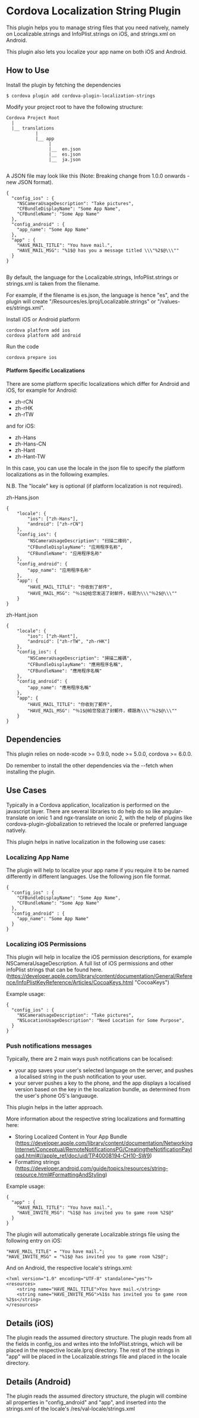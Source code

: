 # Cordova Localization String Plugin

This plugin helps you to manage string files that you need natively, namely on Localizable.strings and InfoPlist.strings on iOS, and strings.xml on Android.

This plugin also lets you localize your app name on both iOS and Android.


## How to Use

    
Install the plugin by fetching the dependencies

    $ cordova plugin add cordova-plugin-localization-strings
    

Modify your project root to have the following structure:

```
Cordova Project Root
  |
  |__ translations
           |
           |__ app
                |
                |__  en.json
                |__  es.json
                |__  ja.json
                
```

A JSON file may look like this  (Note: Breaking change from 1.0.0 onwards - new JSON format).
```
{
  "config_ios" : {
    "NSCameraUsageDescription": "Take pictures",
    "CFBundleDisplayName": "Some App Name",
    "CFBundleName": "Some App Name"
  },
  "config_android" : {
    "app_name": "Some App Name"
  },
  "app" : {
    "HAVE_MAIL_TITLE": "You have mail.",
    "HAVE_MAIL_MSG": "%1$@ has you a message titled \\\"%2$@\\\""
  }
}


```
By default, the language for the Localizable.strings, InfoPlist.strings or strings.xml is taken from the filename.  

For example, if the filename is es.json,  the language is hence "es", and the plugin will create "/Resources/es.lproj/Localizable.strings" or "/values-es/strings.xml".

Install iOS or Android platform

    cordova platform add ios
    cordova platform add android
    
Run the code

    cordova prepare ios 

#### Platform Specific Localizations

There are some platform specific localizations which differ for Android and iOS, for example for Android:
- zh-rCN
- zh-rHK
- zh-rTW
                                                   
and for iOS:
- zh-Hans
- zh-Hans-CN
- zh-Hant
- zh-Hant-TW

In this case, you can use the locale in the json file to specify the platform localizations as in the following examples.  

N.B.  The "locale" key is optional (if platform localization is not required).

zh-Hans.json
```
{
	"locale": {
		"ios": ["zh-Hans"],
		"android": ["zh-rCN"]
	},
	"config_ios": {
		"NSCameraUsageDescription": "扫描二维码",
		"CFBundleDisplayName": "应用程序名称",
		"CFBundleName": "应用程序名称"
	},
	"config_android": {
		"app_name": "应用程序名称"
	},
	"app": {
		"HAVE_MAIL_TITLE": "你收到了邮件",
		"HAVE_MAIL_MSG": "％1$@给您发送了封邮件，标题为\\\"％2$@\\\""
	}
}

```

zh-Hant.json
```
{
	"locale": {
		"ios": ["zh-Hant"],
		"android": ["zh-rTW", "zh-rHK"]
	},
	"config_ios": {
		"NSCameraUsageDescription": "掃描二維碼",
		"CFBundleDisplayName": "應用程序名稱",
		"CFBundleName": "應用程序名稱"
	},
	"config_android": {
		"app_name": "應用程序名稱"
	},
	"app": {
		"HAVE_MAIL_TITLE": "你收到了郵件",
		"HAVE_MAIL_MSG": "％1$@給您發送了封郵件，標題為\\\"％2$@\\\""
	}
}
```

## Dependencies

This plugin relies on node-xcode >= 0.9.0, node >= 5.0.0, cordova >= 6.0.0.

Do remember to install the other dependencies via the --fetch when installing the plugin.

## Use Cases

Typically in a Cordova application, localization is performed on the javascript layer.  There are several libraries to do help do so like angular-translate on ionic 1 and ngx-translate on ionic 2, with the help of plugins like cordova-plugin-globalization to retrieved the locale or preferred language natively.

This plugin helps in native localization in the following use cases:

### Localizing App Name

The plugin will help to localize your app name if you require it to be named differently in different languages.  Use the following json file format.

```
{
  "config_ios" : {
    "CFBundleDisplayName": "Some App Name",
    "CFBundleName": "Some App Name"
  },
  "config_android" : {
    "app_name": "Some App Name"
  }
}

```
### Localizing iOS Permissions

This plugin will help in localize the iOS permission descriptions, for example NSCameraUsageDescription.  A full list of iOS permissions and other infoPlist strings that can be found here. (https://developer.apple.com/library/content/documentation/General/Reference/InfoPlistKeyReference/Articles/CocoaKeys.html "CocoaKeys")

Example usage:

```
{
  "config_ios" : {
    "NSCameraUsageDescription": "Take pictures",
    "NSLocationUsageDescription": "Need Location for Some Purpose",
  }
}

```

### Push notifications messages 

Typically, there are 2 main ways push notifications can be localised:
* your app saves your user's selected language on the server, and pushes a localised string in the push notification to your user.
* your server pushes a key to the phone, and the app displays a localised version based on the key in the localization bundle, as determined from the user's phone OS's languauge.

This plugin helps in the latter approach.

More information about the respective string localizations and formatting here:

* Storing Localized Content in Your App Bundle (https://developer.apple.com/library/content/documentation/NetworkingInternet/Conceptual/RemoteNotificationsPG/CreatingtheNotificationPayload.html#//apple_ref/doc/uid/TP40008194-CH10-SW9)
* Formatting strings (https://developer.android.com/guide/topics/resources/string-resource.html#FormattingAndStyling)


Example usage:

```
{
  "app" : {
    "HAVE_MAIL_TITLE": "You have mail.",
    "HAVE_INVITE_MSG": "%1$@ has invited you to game room %2$@"
  }
}

```

The plugin will automatically generate Localizable.strings file using the following entry on iOS:
```
"HAVE_MAIL_TITLE" = "You have mail.";
"HAVE_INVITE_MSG" = "%1$@ has invited you to game room %2$@";
```

And on Android, the respective locale's strings.xml:
```
<?xml version="1.0" encoding="UTF-8" standalone="yes"?>
<resources>
    <string name="HAVE_MAIL_TITLE">You have mail.</string>
    <string name="HAVE_INVITE_MSG">%1$s has invited you to game room %2$s</string>
</resources>
```

## Details (iOS)

The plugin reads the assumed directory structure.  The plugin reads from all the fields in config_ios and writes into the InfoPlist.strings, which will be placed in the respective locale.lproj directory.   The rest of the strings in "app" will be placed in the Localizable.strings file and placed in the locale directory. 

## Details (Android)

The plugin reads the assumed directory structure, the plugin will combine all properties in "config_android" and "app", and inserted into the strings.xml of the locale's  /res/val-locale/strings.xml 
